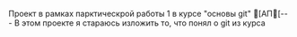 Проект в рамках парктическрой работы 1 в курсе "основы git" 
[AП[---
В этом проекте я стараюсь изложить то, что понял о git из курса
